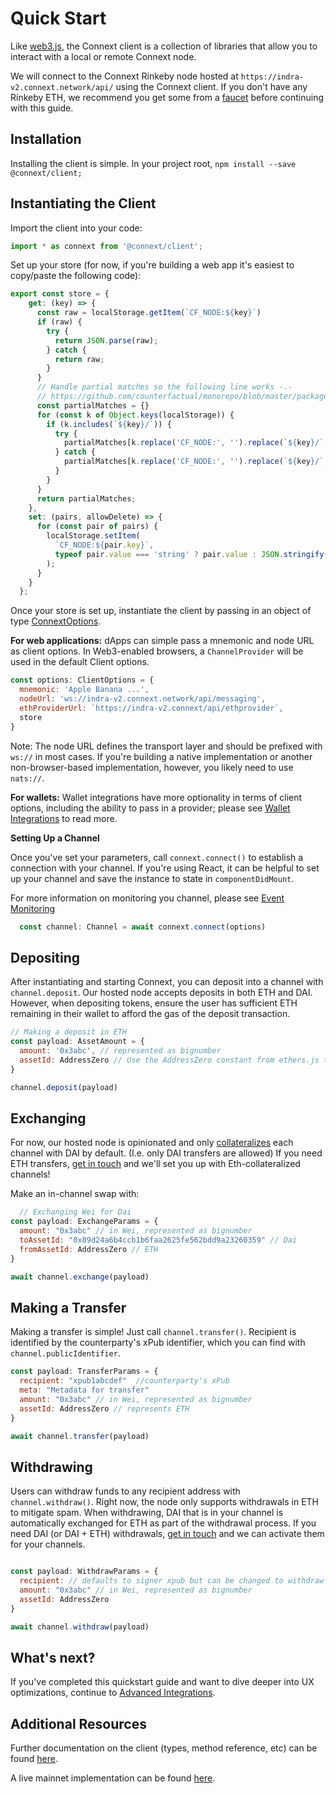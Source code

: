 # Quick Start
Like [web3.js](https://web3js.readthedocs.io/), the Connext client is a collection of libraries that allow you to interact with a local or remote Connext node.

We will connect to the Connext Rinkeby node hosted at `https://indra-v2.connext.network/api/` using the Connext client. If you don't have any Rinkeby ETH, we recommend you get some from a [faucet](https://faucet.rinkeby.io/) before continuing with this guide.

## Installation
Installing the client is simple. In your project root,
```npm install --save @connext/client;```


## Instantiating the Client


Import the client into your code:
```javascript
import * as connext from '@connext/client';
```

Set up your store (for now, if you're building a web app it's easiest to copy/paste the following code):
```javascript
export const store = {
    get: (key) => {
      const raw = localStorage.getItem(`CF_NODE:${key}`)
      if (raw) {
        try {
          return JSON.parse(raw);
        } catch {
          return raw;
        }
      }
      // Handle partial matches so the following line works -.-
      // https://github.com/counterfactual/monorepo/blob/master/packages/node/src/store.ts#L54
      const partialMatches = {}
      for (const k of Object.keys(localStorage)) {
        if (k.includes(`${key}/`)) {
          try {
            partialMatches[k.replace('CF_NODE:', '').replace(`${key}/`, '')] = JSON.parse(localStorage.getItem(k))
          } catch {
            partialMatches[k.replace('CF_NODE:', '').replace(`${key}/`, '')] = localStorage.getItem(k)
          }
        }
      }
      return partialMatches;
    },
    set: (pairs, allowDelete) => {
      for (const pair of pairs) {
        localStorage.setItem(
          `CF_NODE:${pair.key}`,
          typeof pair.value === 'string' ? pair.value : JSON.stringify(pair.value),
        );
      }
    }
  };
```



Once your store is set up, instantiate the client by passing in an object of type [ConnextOptions](../userDocumentation/types.md).

**For web applications:**
dApps can simple pass a mnemonic and node URL as client options. In Web3-enabled browsers, a `ChannelProvider` will be used in the default Client options.
```javascript
const options: ClientOptions = {
  mnemonic: 'Apple Banana ...',
  nodeUrl: 'ws://indra-v2.connext.network/api/messaging',
  ethProviderUrl: `https://indra-v2.connext/api/ethprovider`,
  store
}
```

Note: The node URL defines the transport layer and should be prefixed with `ws://` in most cases. If you're building a native implementation or another non-browser-based implementation, however, you likely need to use `nats://`.

**For wallets:**
Wallet integrations have more optionality in terms of client options, including the ability to pass in a provider; please see [Wallet Integrations](../userDocumentation/walletIntegrations) to read more.

**Setting Up a Channel**

Once you've set your parameters, call `connext.connect()` to establish a connection with your channel. If you're using React, it can be helpful to set up your channel and save the instance to state in `componentDidMount`.

For more information on monitoring you channel, please see [Event Monitoring](../userDocumentation/advanced#event-monitoring)
```javascript
  const channel: Channel = await connext.connect(options)
```


## Depositing
After instantiating and starting Connext, you can deposit into a channel with `channel.deposit`. Our hosted node accepts deposits in both ETH and DAI. However, when depositing tokens, ensure the user has sufficient ETH remaining in their wallet to afford the gas of the deposit transaction.

```javascript
// Making a deposit in ETH
const payload: AssetAmount = { 
  amount: '0x3abc', // represented as bignumber
  assetId: AddressZero // Use the AddressZero constant from ethers.js to represent ETH, or enter the token address
}

channel.deposit(payload)
```

## Exchanging
For now, our hosted node is opinionated and only [collateralizes](../userDocumentation/limitations.md#Collateral) each channel with DAI by default. (I.e. only DAI transfers are allowed) If you need ETH transfers, [get in touch](https://discord.gg/raNmNb5) and we'll set you up with Eth-collateralized channels!

Make an in-channel swap with:
```javascript
  // Exchanging Wei for Dai
const payload: ExchangeParams = { 
  amount: "0x3abc" // in Wei, represented as bignumber
  toAssetId: "0x89d24a6b4ccb1b6faa2625fe562bdd9a23260359" // Dai
  fromAssetId: AddressZero // ETH
}

await channel.exchange(payload)
```

## Making a Transfer
Making a transfer is simple! Just call `channel.transfer()`. Recipient is identified by the counterparty's xPub identifier, which you can find with `channel.publicIdentifier`.

```javascript
const payload: TransferParams = { 
  recipient: "xpub1abcdef"  //counterparty's xPub
  meta: "Metadata for transfer"
  amount: "0x3abc" // in Wei, represented as bignumber
  assetId: AddressZero // represents ETH
}

await channel.transfer(payload)
```

## Withdrawing
Users can withdraw funds to any recipient address with `channel.withdraw()`. Right now, the node only supports withdrawals in ETH to mitigate spam. When withdrawing, DAI that is in your channel is automatically exchanged for ETH as part of the withdrawal process. If you need DAI (or DAI + ETH) withdrawals, [get in touch](https://discord.gg/raNmNb5) and we can activate them for your channels.

```javascript

const payload: WithdrawParams = { 
  recipient: // defaults to signer xpub but can be changed to withdraw to any recipient
  amount: "0x3abc" // in Wei, represented as bignumber
  assetId: AddressZero
}

await channel.withdraw(payload)
```


## What's next?

If you've completed this quickstart guide and want to dive deeper into UX optimizations, continue to [Advanced Integrations](../userDocumentation/advanced).


## Additional Resources

Further documentation on the client (types, method reference, etc) can be found [here](../userDocumentation/clientAPI.md).

A live mainnet implementation can be found [here](../userDocumentation/daiCard.md).





